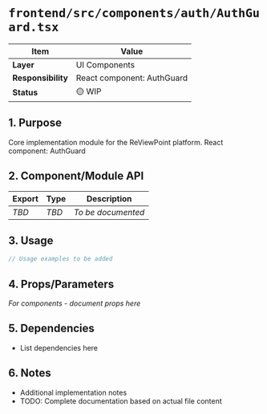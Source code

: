 # `frontend/src/components/auth/AuthGuard.tsx`

| Item               | Value                                                              |
| ------------------ | ------------------------------------------------------------------ |
| **Layer**          | UI Components                                                           |
| **Responsibility** | React component: AuthGuard                                                   |
| **Status**         | 🟡 WIP                                                            |

## 1. Purpose

Core implementation module for the ReViewPoint platform. React component: AuthGuard

## 2. Component/Module API

| Export       | Type     | Description            |
| ------------ | -------- | ---------------------- |
| *TBD*        | *TBD*    | *To be documented*     |

## 3. Usage

```typescript
// Usage examples to be added
```

## 4. Props/Parameters

*For components - document props here*

## 5. Dependencies

- List dependencies here

## 6. Notes

- Additional implementation notes
- TODO: Complete documentation based on actual file content
